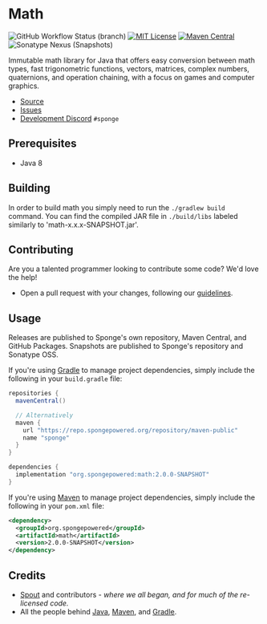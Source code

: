 # Math

![GitHub Workflow Status (branch)](https://img.shields.io/github/workflow/status/SpongePowered/math/build/master) [![MIT License](https://img.shields.io/badge/license-MIT-blue)](LICENSE.txt) [![Maven Central](https://img.shields.io/maven-central/v/org.spongepowered/math?label=stable)](https://search.maven.org/search?q=g:org.spongepowered%20AND%20a:math) ![Sonatype Nexus (Snapshots)](https://img.shields.io/nexus/s/org.spongepowered/math?label=dev&server=https%3A%2F%2Foss.sonatype.org)

Immutable math library for Java that offers easy conversion between math types, fast trigonometric functions, vectors, matrices, complex numbers, quaternions, and operation chaining, with a focus on games and computer graphics.

* [Source]
* [Issues]
* [Development Discord] `#sponge`

## Prerequisites

* Java 8

## Building

In order to build math you simply need to run the `./gradlew build` command. You can find the compiled JAR file in `./build/libs` labeled 
similarly to 'math-x.x.x-SNAPSHOT.jar'.

## Contributing

Are you a talented programmer looking to contribute some code? We'd love the help!
* Open a pull request with your changes, following our [guidelines](CONTRIBUTING.md).

## Usage

Releases are published to Sponge's own repository, Maven Central, and GitHub Packages. 
Snapshots are published to Sponge's repository and Sonatype OSS.

If you're using [Gradle] to manage project dependencies, simply include the following in your `build.gradle` file:
```gradle
repositories {
  mavenCentral()

  // Alternatively
  maven {
    url "https://repo.spongepowered.org/repository/maven-public"
    name "sponge"
  }
}

dependencies {
  implementation "org.spongepowered:math:2.0.0-SNAPSHOT"
}
```

If you're using [Maven] to manage project dependencies, simply include the following in your `pom.xml` file:
```xml
<dependency>
  <groupId>org.spongepowered</groupId>
  <artifactId>math</artifactId>
  <version>2.0.0-SNAPSHOT</version>
</dependency>
```

## Credits
* [Spout](https://spout.org/) and contributors - *where we all began, and for much of the re-licensed code.*
* All the people behind [Java](http://www.oracle.com/technetwork/java/index.html), [Maven], and [Gradle].

[Gradle]: https://gradle.org
[Maven]: https://maven.apache.org/
[Source]: https://github.com/SpongePowered/math
[Issues]: https://github.com/SpongePowered/math/issues
[License]: https://opensource.org/licenses/MIT
[Development Discord]: https://discord.gg/sponge
